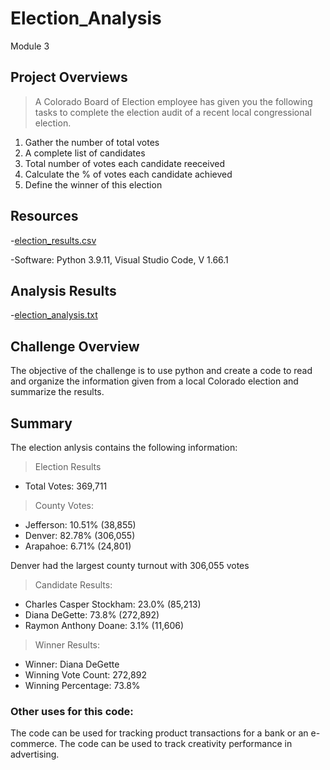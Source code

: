 # Election_Analysis
Module 3

## Project Overviews
> A Colorado Board of Election employee has given you the following tasks to complete the election audit of a recent local congressional election. 

1. Gather the number of total votes
2. A complete list of candidates 
3. Total number of votes each candidate reeceived
4. Calculate the % of votes each candidate achieved
5. Define the winner of this election

## Resources
-[election_results.csv](https://github.com/dpiedra86/Election_Analysis/blob/main/Resources/election_results.csv)

-Software: Python 3.9.11, Visual Studio Code, V 1.66.1

## Analysis Results
-[election_analysis.txt](https://github.com/dpiedra86/Election_Analysis/blob/main/analysis/election_analysis.txt)

## Challenge Overview

The objective of the challenge is to use python and create a code to read and organize the information given from a local Colorado election and summarize the results. 
 

## Summary
The election anlysis contains the following information:

>Election Results
- Total Votes: 369,711

> County Votes:

- Jefferson: 10.51% (38,855)
- Denver: 82.78% (306,055)
- Arapahoe: 6.71% (24,801)

 Denver had the largest county turnout with 306,055 votes

> Candidate Results:

- Charles Casper Stockham: 23.0% (85,213)
- Diana DeGette: 73.8% (272,892)
- Raymon Anthony Doane: 3.1% (11,606)

> Winner Results:
- Winner: Diana DeGette
- Winning Vote Count: 272,892
- Winning Percentage: 73.8%

### Other uses for this code:

The code can be used for tracking product transactions for a bank or an e-commerce.
The code can be used to track creativity performance in advertising.


